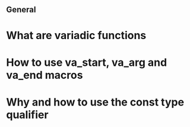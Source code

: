 ## General
# What are variadic functions
# How to use va_start, va_arg and va_end macros
# Why and how to use the const type qualifier